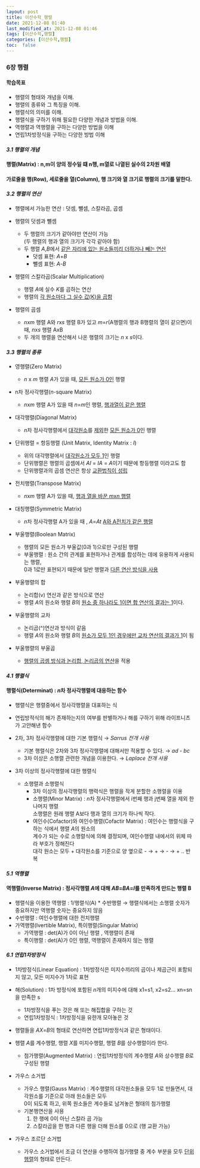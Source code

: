 ```yaml
---
layout: post
title: 이산수학_행렬
date: 2021-12-08 01:40 
last_modified_at: 2021-12-08 01:46
tags: [이산수학,행렬]
categories: [이산수학,행렬]
toc:  false
---
```


### 6장 행렬  

#### 학습목표  

* 행렬의 형태와 개념을 이해.
* 행렬의 종류와 그 특징을 이해.
* 행렬식의 의미를 이해.
* 행렬식을 구하기 위해 필요한 다양한 개념과 방법을 이해.
* 역행렬과 역행렬을 구하는 다양한 방법을 이해
* 연립1차방정식을 구하는 다양한 방법 이해

#### *3.1 행렬의 개념*  

#### 행렬(Matrix) : n,m이 양의 정수일 떄 n행, m열로 나열된 실수의 2차원 배열  
#### 가로줄을 행(Row), 세로줄을 열(Column), 행 크기와 열 크기로 행렬의 크기를 말한다.

#### *3.2 행렬의 연산*  

* 행렬에서 가능한 연산 : 덧셈, 뺄셈, 스칼라곱, 곱셈  
* 행렬의 덧셈과 뺄셈
    * 두 행렬의 크기가 같아야만 연산이 가능  
    (두 행렬의 행과 열의 크기가 각각 같아야 함)
    * 두 행렬 *A*,*B*에서 <u>같은 자리에 있는 원소들끼리 더하거나 빼는 연산</u>
        * 덧셈 표현: *A*+*B*
        * 뺄셈 표현: *A*-*B*

* 행렬의 스칼라곱(Scalar Multiplication)
    * 행렬 *A*에 실수 *K*를 곱하는 연산
    * 행렬의 <u>각 원소마다 그 실수 값(K)을 곱함</u>  

* 행렬의 곱셈  
    * *n*x*m* 행렬 A와 *r*x*s* 행렬 B가 있고 *m*=*r*(A행렬의 행과 B행렬의 열이 같으면)이 때, *n*x*s* 행렬 AxB
    * 두 개의 행렬을 연산해서 나온 행렬의 크기는  *n* x *s*이다.  

#### *3.3 행렬의 종류*  

* 영행렬(Zero Matrix) 
    * *n* x *m* 행렬 *A*가 있을 때, <u>모든 원소가 0인</u> 행렬  

* n차 정사각행렬(*n*-square Matrix)
    * *n*x*m* 행렬 A가 있을 때 *n*=*m*인 행렬, <u>행과열이 같은 행렬</u>  

* 대각행렬(Diagonal Matrix)
    * *n*차 정사각행렬에서 <u>대각원소</u>를 <u>제외</u>한 <u>모든 원소가 0</u>인 행렬  

* 단위행렬 = 항등행렬 (Unit Matrix, Identity Matrix : *I*)
    * 위의 대각행렬에서 <u>대각원소가 모두 1</u>인 행렬
    * 단위행렬은 행렬의 곱셈에서 *AI* = *IA* = *A*이기 때문에 항등행렬 이라고도 함  
    * 단위행렬과의 곱셈 연산은 항상 <u>교환법칙이 성립</u>  

* 전치행렬(Transpose Matrix)  
    * *n*x*m* 행렬 A가 있을 때, <u>행과 열을 바꾼 *m*x*n* 행렬</u>  

* 대칭행렬(Symmetric Matrix)
    * *n*차 정사각행렬 A가 있을 때 , *A*=*At* <u>A와 A전치가 같은 행렬</u>  

* 부울행렬(Boolean Matrix)
    * 행렬의 모든 원소가 부울값(0과 1)으로만 구성된 행렬
    * 부울행렬 : 원소 간의 관계를 표현하거나 관계를 합성하는 데에 유용하게 사용되는 행렬,  
    0과 1로만 표현되기 때문에 일반 행렬과 <u>다른 연산 방식을 사용</u>  

* 부울행렬의 합
    * 논리합(v) 연산과 같은 방식으로 연산
    * 행렬 *A*의 원소와 행렬 *B*의 <u>원소 중 하나라도 1이면 합 연산의 결과는 1</u>이다.  
* 부울행렬의 교차
    * 논리곱(^)연산과 방식이 같음
    * 행렬 *A*의 원소와 행렬 *B*의 <u>원소가 모두 1인 경우에만 교차 연산의 결과가 1</u>이 됨
* 부울행렬의 부울곱
    * <u>행렬의 곱셈 방식과 논리합, 논리곱의 연산</u>을 적용  

#### *4.1 행렬식*   

#### 행렬식(Determinat) : *n*차 정사각행렬에 대응하는 함수  
* 행렬식은 행렬중에서 정사각행렬을 대표하는 식
* 연립방적식의 해가 존재하는지의 여부를 판별하거나 해를 구하기 위해 라이프니츠가 고안해낸 함수
* 2차, 3차 정사각행렬에 대한 기본 행렬식 → *Sarrus 전개 사용*
    * 기본 행렬식은 2차와 3차 정사각행렬에 대해서만 적용할 수 있다. → *ad* - *bc*
    * 3차 이상은 소행렬 관련한 개념을 이용한다. → *Laplace 전개 사용*  

* 3차 이상의 정사각행렬에 대한 행렬식
    * 소행렬과 소행렬식
        * 3차 이상의 정사각행렬의 행력식은 행렬을 작게 분할한 소행렬을 이용
        * 소행렬(Minor Matrix) : *n*차 정사각행렬에서 i번째 행과 j번째 열을 제외 한 나머지 행렬  
        소행렬은 원래 행렬 A보다 행과 열의 크기가 하나씩 작다.
        * 여인수(Cofactor)와 여인수행렬(Cofactir Matrix) : 여인수는 행렬식을 구하는 식에서 행렬 *A*의 원소의  
        계수가 되는 수로 소행렬식에 의해 결정되며, 여인수행렬 내에서의 위체 따라 부호가 정해진다  
        대각 원소는 모두 + 대각원소를 기준으로 양 옆으로 - → + → - → + .. 반복   

#### *5.1 역행렬*

#### 역행렬(Inverse Matrix) : 정사각행렬 *A*에 대해 *AB*=*BA*=*I*를 만족하게 만드는 행렬 B  

* 행렬식을 이용한 역행렬 : 1/행렬식(A) * 수반행렬 → 행렬식에서는 소행렬 숫자가 중요하지만 역행렬 숫자는 중요하지 않음
* 수반행렬 : 여인수행렬에 대한 전치행렬
* 가역행렬(Ivertible Matrix), 특이행렬(Singular Matrix)
    * 가역행렬 : det(A)가 0이 아닌 행렬 , 역행렬이 존재
    * 특이행렬 : det(A)가 0인 행렬, 역행렬이 존재하지 않는 행렬 



#### *6.1 연립1차방정식*  
* 1차방정식(Linear Equation) : 1차방정식은 미지수끼리의 곱이나 제곱근이 포함되지 않고, 모든 미지수가 1차로 표현
* 해(Solution) : 1차 방정식에 포함된 *n*개의 미지수에 대해 x1=s1, x2=s2... xn=sn을 만족한 s
    * 1차방정식을 푸는 것은 해 또는 해집합을 구하는 것
    * 연립1차방정식 : 1차방정식을 유한개 모아놓은 것  
* 행렬들을 *AX*=*B*의 형태로 연산하면 연립1차방정식과 같은 형태이다.
* 행렬 *A*를 계수행렬, 행렬 *X*를 미지수행렬, 행렬 *B*를 상수행렬이라 한다.
    * 첨가행렬(Augmented Matrix) : 연립1차방정식의 계수행렬 *A*와 상수행렬 *B*로 구성된 행렬

* 가우스 소거법
    * 가우스 행렬(Gauss Matrix) : 계수행렬의 대각원소들을 모두 1로 만들면서, 대각원소를 기준으로 아래 원소들은 모두   
    0이 되도록 하고, 위쪽 원소들은 계수들로 남겨놓은 형태의 첨가행렬
    * 기본행연산을 사용
        1. 한 행에 0이 아닌 스칼라 곱 가능
        2. 스칼라곱을 한 행과 다른 행을 더해 원소를 0으로 (행 교환 가능)

* 가우스 조르단 소거법
    * 가우스 소거법에서 조금 더 연산을 수행하여 첨가행렬 중 계수 부분을 모두 <u>단위행렬</u>의 형태로 만든다.
